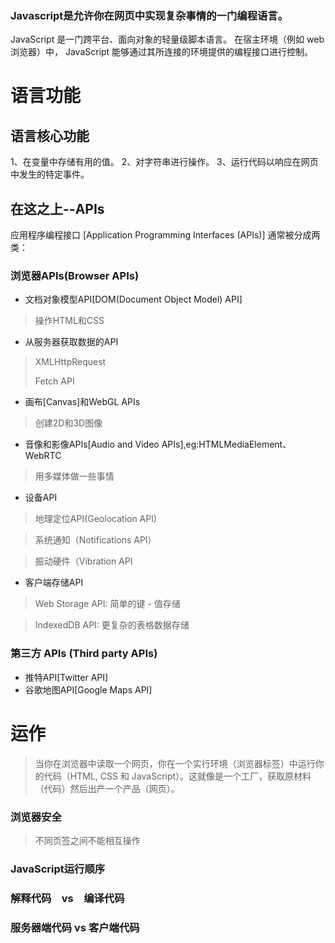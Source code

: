 ### Javascript是允许你在网页中实现复杂事情的一门编程语言。
JavaScript 是一门跨平台、面向对象的轻量级脚本语言。 在宿主环境（例如 web 浏览器）中， JavaScript 能够通过其所连接的环境提供的编程接口进行控制。

# 语言功能
## 语言核心功能
1、在变量中存储有用的值。
2、对字符串进行操作。
3、运行代码以响应在网页中发生的特定事件。

## 在这之上--APIs
应用程序编程接口 [Application Programming Interfaces (APIs)] 
通常被分成两类：
### 浏览器APIs(Browser APIs) 
- 文档对象模型API[DOM(Document Object Model) API]
> 操作HTML和CSS
- 从服务器获取数据的API
> XMLHttpRequest
>
> Fetch API
- 画布[Canvas]和WebGL APIs
> 创建2D和3D图像
- 音像和影像APIs[Audio and Video APIs],eg:HTMLMediaElement、WebRTC
> 用多媒体做一些事情
- 设备API
> 地理定位API(Geolocation API)

> 系统通知（Notifications API）

> 振动硬件（Vibration API
- 客户端存储API
> Web Storage API: 简单的键 - 值存储

> IndexedDB API: 更复杂的表格数据存储
### 第三方 APIs (Third party APIs) 
- 推特API[Twitter API]
- 谷歌地图API[Google Maps API]

# 运作
>当你在浏览器中读取一个网页，你在一个实行环境（浏览器标签）中运行你的代码（HTML, CSS 和 JavaScript）。这就像是一个工厂，获取原材料（代码）然后出产一个产品（网页）。
### 浏览器安全
>不同页签之间不能相互操作
### JavaScript运行顺序
### 解释代码　vs　编译代码
### 服务器端代码 vs 客户端代码